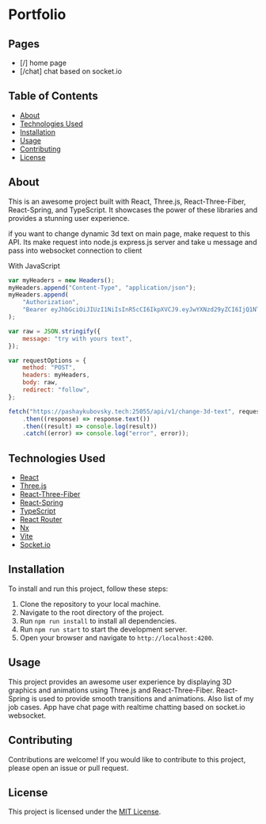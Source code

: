 # Portfolio

<!-- animation concept -->
<!-- #[IMAGE 2023-04-25 20:43:45](https://user-images.githubusercontent.com/74597949/234358954-0b5ae9e0-4e8e-438d-9775-7a339810c6e7.jpg) -->

## Pages

-   [/] home page
-   [/chat] chat based on socket.io

## Table of Contents

-   [About](#about)
-   [Technologies Used](#technologies-used)
-   [Installation](#installation)
-   [Usage](#usage)
-   [Contributing](#contributing)
-   [License](#license)

## About

This is an awesome project built with React, Three.js, React-Three-Fiber, React-Spring, and TypeScript. It showcases the power of these libraries and provides a stunning user experience.

if you want to change dynamic 3d text on main page, make request to this API. Its make request into node.js express.js server and take u message and pass into websocket connection to client

With JavaScript

```js
var myHeaders = new Headers();
myHeaders.append("Content-Type", "application/json");
myHeaders.append(
    "Authorization",
    "Bearer eyJhbGciOiJIUzI1NiIsInR5cCI6IkpXVCJ9.eyJwYXNzd29yZCI6IjQ1NTU1NTUiLCJhdmF0YXJVcmwiOiIiLCJuYW1lIjoiWFhYWFgiLCJ1c2VySWQiOiJhc2RzYWRhc2Rhc2Rhc2RzYWRhc2Rhc2QiLCJjcmVhdGVEYXRlIjoiMjAyMy0wNC0zMFQxMzoxMToxMS4xMDlaIiwiaWF0IjoxNjg1NjY2OTMxLCJleHAiOjE2ODU3NTMzMzF9.03UGRTZANn_5z9MYTjfu5bP1a05OrbKZjz4_2z4j4vg"
);

var raw = JSON.stringify({
    message: "try with yours text",
});

var requestOptions = {
    method: "POST",
    headers: myHeaders,
    body: raw,
    redirect: "follow",
};

fetch("https://pashaykubovsky.tech:25055/api/v1/change-3d-text", requestOptions)
    .then((response) => response.text())
    .then((result) => console.log(result))
    .catch((error) => console.log("error", error));
```

## Technologies Used

-   [React](https://reactjs.org/)
-   [Three.js](https://threejs.org/)
-   [React-Three-Fiber](https://github.com/pmndrs/react-three-fiber)
-   [React-Spring](https://www.react-spring.io/)
-   [TypeScript](https://www.typescriptlang.org/)
-   [React Router](https://reactrouter.com/en/main)
-   [Nx](https://nx.dev/)
-   [Vite](https://vitejs.dev/)
-   [Socket.io](https://socket.io)

## Installation

To install and run this project, follow these steps:

1. Clone the repository to your local machine.
2. Navigate to the root directory of the project.
3. Run `npm run install` to install all dependencies.
4. Run `npm run start` to start the development server.
5. Open your browser and navigate to `http://localhost:4200`.

## Usage

This project provides an awesome user experience by displaying 3D graphics and animations using Three.js and React-Three-Fiber. React-Spring is used to provide smooth transitions and animations.
Also list of my job cases.
App have chat page with realtime chatting based on socket.io websocket.

## Contributing

Contributions are welcome! If you would like to contribute to this project, please open an issue or pull request.

## License

This project is licensed under the [MIT License](LICENSE).
